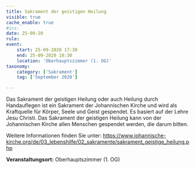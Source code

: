 ```yaml
---
title: Sakrament der geistigen Heilung
visible: true
cache_enable: true
#ics: 
date: 25-09-20
rule: 
event:
	start: 25-09-2020 17:30
	end: 25-09-2020 18:30
	location: 'Oberhauptszimmer (1. OG)'
taxonomy:
	category: ['Sakrament']
	tag: ['September 2020']

---
```

Das Sakrament der geistigen Heilung oder auch Heilung durch Handauflegen ist ein Sakrament der Johannischen Kirche und wird als Kraftquelle für Körper, Seele und Geist gespendet. Es basiert auf der Lehre Jesu Christi. Das Sakrament der geistigen Heilung kann von der Johannischen Kirche allen Menschen gespendet werden, die darum bitten.

Weitere Informationen finden Sie unter:
https://www.johannische-kirche.org/de/03_lebenshilfe/02_sakramente/sakrament_geistige_heilung.php



**Veranstaltungsort:** Oberhauptszimmer (1. OG)

